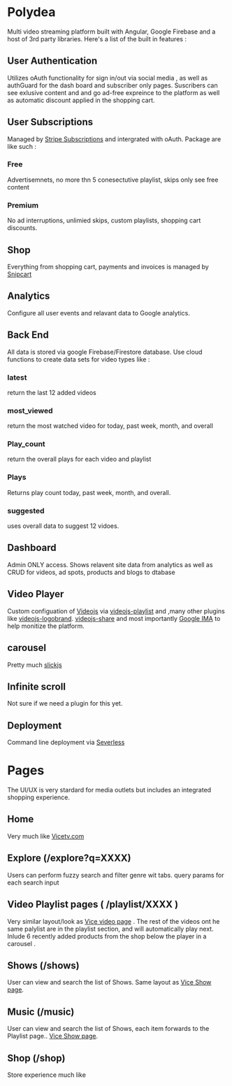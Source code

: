 # Polydea
Multi video streaming platform built with Angular, Google Firebase and a host of 3rd party libraries. Here's a list of the built in features :

## User Authentication
Utilizes oAuth functionality  for sign in/out via social media ,  as well as authGuard for the dash board and subscriber only pages. Suscribers can see exlusive content and and go ad-free expreince to the platform as well as automatic discount applied in the shopping cart. 

## User Subscriptions
Managed by [Stripe Subscriptions](https://github.com/stripe-samples/set-up-subscriptions) and intergrated with oAuth. Package are like such :

### Free
Advertisemnets, no more thn 5 conesectutive playlist, skips only see free content 

### Premium 
No ad interruptions, unlimied skips, custom playlists, shopping cart discounts.

## Shop
Everything from shopping cart, payments and invoices is managed by [Snipcart](https://github.com/snipcart) 

## Analytics
Configure all user events and relavant data to Google analytics.

## Back End
All data is stored via google Firebase/Firestore database. Use cloud functions to create data sets for video types like :
### latest
return the last 12 added  videos
### most_viewed
return the most watched video for today, past week, month, and overall
### Play_count
return  the overall plays for each video and playlist
### Plays
Returns play count today, past week, month, and overall.
### suggested
uses overall data to suggest 12 vidoes. 

## Dashboard
Admin ONLY access. Shows relavent site data from analytics as well as CRUD for videos, ad spots, products and  blogs to dtabase 

## Video Player
Custom configuation of [Videojs](https://github.com/videojs) via [videojs-playlist](https://github.com/brightcove/videojs-playlist) and ,many other plugins like [videojs-logobrand](https://github.com/Mewte/videojs-logobrand). [videojs-share](https://github.com/mkhazov/videojs-share) and most importantly [Google IMA](https://github.com/googleads/videojs-ima) to help monitize the platform.

## carousel
Pretty much [slickjs](https://github.com/kenwheeler/slick/) 

## Infinite scroll
Not sure if we need a plugin for this yet. 

## Deployment
Command line deployment via [Severless](https://github.com/serverless/serverless)

# Pages
The UI/UX is very stardard for media outlets but includes an integrated shopping experience.

## Home 
Very much like [Vicetv.com](https://www.vicetv.com/en_us)

## Explore (/explore?q=XXXX)
Users can perform fuzzy search and filter genre wit tabs. query params for each search input 

## Video Playlist pages ( /playlist/XXXX )
Very similar layout/look as [Vice video page](https://www.vicetv.com/en_us/video/wednesday-march-4-2020/5e4c0a59d11b9971890a3de5) . The rest of the videos ont he same palylist are in the playlist section, and will automatically play next. Inlude 6 recently added products from the shop below the player in a carousel . 

## Shows (/shows)
User can view and search the list of Shows. Same layout as [Vice Show page](https://www.vicetv.com/en_us/shows).

## Music (/music)
User can view and search the list of Shows, each item forwards to the Playlist page.. [Vice Show page](https://www.vicetv.com/en_us/shows).

## Shop (/shop)
Store experience much like 

